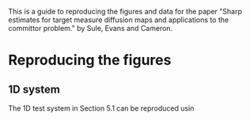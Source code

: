 This is a guide to reproducing the figures and data for the paper "Sharp estimates for target measure diffusion maps and applications to the committor problem." by Sule, Evans and Cameron. 

# Reproducing the figures

## 1D system

The 1D test system in Section 5.1 can be reproduced usin